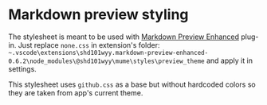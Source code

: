 # Markdown preview styling

The stylesheet is meant to be used with [Markdown Preview Enhanced](https://marketplace.visualstudio.com/items?itemName=shd101wyy.markdown-preview-enhanced) plug-in. Just replace `none.css` in extension's folder:
`~.vscode\extensions\shd101wyy.markdown-preview-enhanced-0.6.2\node_modules\@shd101wyy\mume\styles\preview_theme` and apply it in settings.

This stylesheet uses `github.css` as a base but without hardcoded colors so they are taken from app's current theme.
